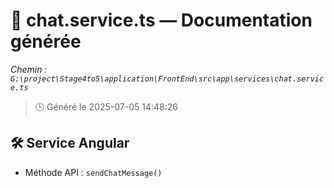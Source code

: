 # 📄 chat.service.ts — Documentation générée
*Chemin : `G:\project\Stage4to5\application\FrontEnd\src\app\services\chat.service.ts`*

> 🕒 Généré le 2025-07-05 14:48:26

## 🛠️ Service Angular
- Méthode API : `sendChatMessage()`
